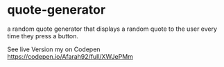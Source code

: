 # quote-generator
a random quote generator that displays a random quote to the user every time they press a button.



See live Version my on Codepen https://codepen.io/Afarah92/full/XWJePMm
